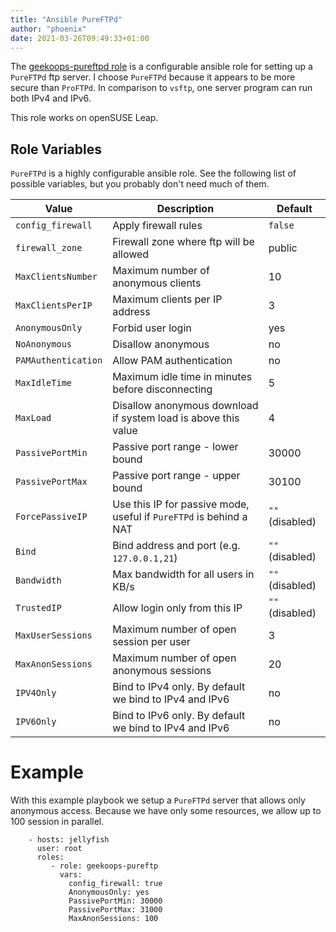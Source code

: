 ```yaml
---
title: "Ansible PureFTPd"
author: "phoenix"
date: 2021-03-26T09:49:33+01:00
---
```

The [geekoops-pureftpd role](https://github.com/GeekOops/geekoops-pureftpd) is a configurable ansible role for setting up a `PureFTPd` ftp server. I choose `PureFTPd` because it appears to be more secure than `ProFTPd`. In comparison to `vsftp`, one server program can run both IPv4 and IPv6.

This role works on openSUSE Leap.

## Role Variables

`PureFTPd` is a highly configurable ansible role. See the following list of possible variables, but you probably don't need much of them.

| Value | Description | Default |
|-------|-------------|---------|
| `config_firewall` | Apply firewall rules | `false` |
| `firewall_zone` | Firewall zone where ftp will be allowed | public |
| `MaxClientsNumber` | Maximum number of anonymous clients | 10 |
| `MaxClientsPerIP` | Maximum clients per IP address | 3 |
| `AnonymousOnly` | Forbid user login | yes |
| `NoAnonymous` | Disallow anonymous | no |
| `PAMAuthentication` | Allow PAM authentication | no |
| `MaxIdleTime` | Maximum idle time in minutes before disconnecting | 5 |
| `MaxLoad` | Disallow anonymous download if system load is above this value | 4 |
| `PassivePortMin` | Passive port range - lower bound | 30000 |
| `PassivePortMax` | Passive port range - upper bound | 30100 |
| `ForcePassiveIP` | Use this IP for passive mode, useful if `PureFTPd` is behind a NAT | `""` (disabled) |
| `Bind` | Bind address and port (e.g. `127.0.0.1,21`) | `""` (disabled) | 
| `Bandwidth` | Max bandwidth for all users in KB/s | `""` (disabled) | 
| `TrustedIP` | Allow login only from this IP | `""` (disabled) | 
| `MaxUserSessions` | Maximum number of open session per user | 3 |
| `MaxAnonSessions` | Maximum number of open anonymous sessions | 20 |
| `IPV4Only` | Bind to IPv4 only. By default we bind to IPv4 and IPv6 | no |
| `IPV6Only` | Bind to IPv6 only. By default we bind to IPv4 and IPv6 | no |

# Example

With this example playbook we setup a `PureFTPd` server that allows only anonymous access. Because we have only some resources, we allow up to 100 session in parallel.

        - hosts: jellyfish
          user: root
          roles:
             - role: geekoops-pureftp
               vars:
                 config_firewall: true
                 AnonymousOnly: yes
                 PassivePortMin: 30000
                 PassivePortMax: 31000
                 MaxAnonSessions: 100